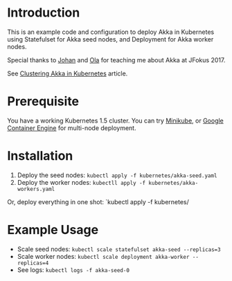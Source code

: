 Introduction
============
This is an example code and configuration to deploy Akka in Kubernetes using Statefulset for Akka seed nodes, and Deployment for Akka worker nodes.

Special thanks to [Johan](https://twitter.com/apnylle) and [Ola](https://twitter.com/gotoOla) for teaching me about Akka at JFokus 2017.

See [Clustering Akka in Kubernetes](https://medium.com/google-cloud/clustering-akka-in-kubernetes-with-statefulset-and-deployment-459c0e05f2ea) article.

Prerequisite
============
You have a working Kubernetes 1.5 cluster. You can try [Minikube](https://github.com/kubernetes/minikube), or [Google Container Engine](https://cloud.google.com/container-engine/) for multi-node deployment.

Installation
============
1. Deploy the seed nodes: `kubectl apply -f kubernetes/akka-seed.yaml`
1. Deploy the worker nodes: `kubectll apply -f kubernetes/akka-workers.yaml`

Or, deploy everything in one shot: `kubectl apply -f kubernetes/

Example Usage
=============
* Scale seed nodes: `kubectl scale statefulset akka-seed --replicas=3`
* Scale worker nodes: `kubectl scale deployment akka-worker --replicas=4`
* See logs: `kubectl logs -f akka-seed-0`

